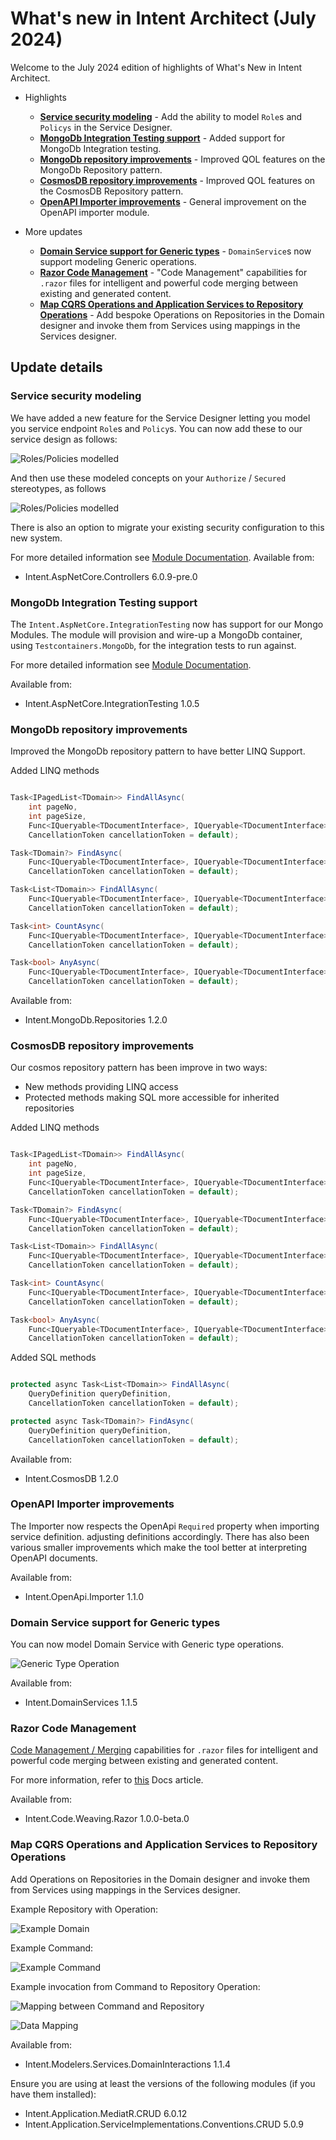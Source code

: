 # What's new in Intent Architect (July 2024)

Welcome to the July 2024 edition of highlights of What's New in Intent Architect.

- Highlights
  - **[Service security modeling](#service-security-modeling)** - Add the ability to model `Role`s  and `Policys` in the Service Designer.
  - **[MongoDb Integration Testing support](#mongodb-integration-testing-support)** - Added support for MongoDb Integration testing.
  - **[MongoDb repository improvements](#mongodb-repository-improvements)** - Improved QOL features on the MongoDb Repository pattern.
  - **[CosmosDB repository improvements](#cosmosdb-repository-improvements)** - Improved QOL features on the CosmosDB Repository pattern.
  - **[OpenAPI Importer improvements](#openapi-importer-improvements)** - General improvement on the OpenAPI importer module.

- More updates
  - **[Domain Service support for Generic types](#domain-service-support-for-generic-types)** - `DomainService`s now support modeling Generic operations.
  - **[Razor Code Management](#razor-code-management)** - "Code Management" capabilities for `.razor` files for intelligent and powerful code merging between existing and generated content.
  - **[Map CQRS Operations and Application Services to Repository Operations](#map-cqrs-operations-and-application-services-to-repository-operations)** - Add bespoke Operations on Repositories in the Domain designer and invoke them from Services using mappings in the Services designer.

## Update details

### Service security modeling

We have added a new feature for the Service Designer letting you model you service endpoint `Role`s and `Policy`s. You can now add these to our service design as follows:

![Roles/Policies modelled](./images/configured-security.png)

And then use these modeled concepts on your `Authorize` / `Secured` stereotypes, as follows

![Roles/Policies modelled](./images/configure-roles-policies.png)

There is also an option to migrate your existing security configuration to this new system.

For more detailed information see [Module Documentation](https://github.com/IntentArchitect/Intent.Modules.NET/blob/development/Modules/Intent.AspNetCore.Controllers/README.md).
Available from:

- Intent.AspNetCore.Controllers 6.0.9-pre.0

### MongoDb Integration Testing support

The `Intent.AspNetCore.IntegrationTesting` now has support for our Mongo Modules. The module will provision and wire-up a MongoDb container, using `Testcontainers.MongoDb`, for the integration tests to run against.

For more detailed information see [Module Documentation](https://github.com/IntentArchitect/Intent.Modules.NET/blob/master/Modules/Intent.Modules.AspNetCore.IntegrationTesting/README.md).

Available from:

- Intent.AspNetCore.IntegrationTesting 1.0.5

### MongoDb repository improvements

Improved the MongoDb repository pattern to have better LINQ Support.

Added LINQ methods

```csharp

Task<IPagedList<TDomain>> FindAllAsync(
    int pageNo, 
    int pageSize,
    Func<IQueryable<TDocumentInterface>, IQueryable<TDocumentInterface>> queryOptions,
    CancellationToken cancellationToken = default);

Task<TDomain?> FindAsync(
    Func<IQueryable<TDocumentInterface>, IQueryable<TDocumentInterface>> queryOptions, 
    CancellationToken cancellationToken = default);

Task<List<TDomain>> FindAllAsync(
    Func<IQueryable<TDocumentInterface>, IQueryable<TDocumentInterface>> queryOptions, 
    CancellationToken cancellationToken = default);

Task<int> CountAsync(
    Func<IQueryable<TDocumentInterface>, IQueryable<TDocumentInterface>>? queryOptions = default, 
    CancellationToken cancellationToken = default);

Task<bool> AnyAsync(
    Func<IQueryable<TDocumentInterface>, IQueryable<TDocumentInterface>>? queryOptions = default, 
    CancellationToken cancellationToken = default);

```

Available from:

- Intent.MongoDb.Repositories 1.2.0

### CosmosDB repository improvements

Our cosmos repository pattern has been improve in two ways:

- New methods providing LINQ access
- Protected methods making SQL more accessible for inherited repositories

Added LINQ methods

```csharp

Task<IPagedList<TDomain>> FindAllAsync(
    int pageNo, 
    int pageSize,
    Func<IQueryable<TDocumentInterface>, IQueryable<TDocumentInterface>> queryOptions,
    CancellationToken cancellationToken = default);

Task<TDomain?> FindAsync(
    Func<IQueryable<TDocumentInterface>, IQueryable<TDocumentInterface>> queryOptions, 
    CancellationToken cancellationToken = default);

Task<List<TDomain>> FindAllAsync(
    Func<IQueryable<TDocumentInterface>, IQueryable<TDocumentInterface>> queryOptions, 
    CancellationToken cancellationToken = default);

Task<int> CountAsync(
    Func<IQueryable<TDocumentInterface>, IQueryable<TDocumentInterface>>? queryOptions = default, 
    CancellationToken cancellationToken = default);

Task<bool> AnyAsync(
    Func<IQueryable<TDocumentInterface>, IQueryable<TDocumentInterface>>? queryOptions = default, 
    CancellationToken cancellationToken = default);

```

Added SQL methods

```csharp

protected async Task<List<TDomain>> FindAllAsync(
    QueryDefinition queryDefinition,
    CancellationToken cancellationToken = default);

protected async Task<TDomain?> FindAsync(
    QueryDefinition queryDefinition,
    CancellationToken cancellationToken = default);
```

Available from:

- Intent.CosmosDB 1.2.0

### OpenAPI Importer improvements

The Importer now respects the OpenApi `Required` property when importing service definition. adjusting definitions accordingly.
There has also been various smaller improvements which make the tool better at interpreting OpenAPI documents.

Available from:

- Intent.OpenApi.Importer 1.1.0

### Domain Service support for Generic types

You can now model Domain Service with Generic type operations.

![Generic Type Operation](./images/domain-services.png)

Available from:

- Intent.DomainServices 1.1.5

### Razor Code Management

[Code Management / Merging](xref:application-development.code-management.about-code-management) capabilities for `.razor` files for intelligent and powerful code merging between existing and generated content.

For more information, refer to [this](xref:application-development.code-weaving-and-generation.about-code-management-razor) Docs article.

Available from:

- Intent.Code.Weaving.Razor 1.0.0-beta.0

### Map CQRS Operations and Application Services to Repository Operations

Add Operations on Repositories in the Domain designer and invoke them from Services using mappings in the Services designer.

Example Repository with Operation:

![Example Domain](images/repository-operation-mapping-domain.png)

Example Command:

![Example Command](images/repository-operation-mapping-command-menu.png)

Example invocation from Command to Repository Operation:

![Mapping between Command and Repository](images/repository-operation-mapping-service-invocation.png)

![Data Mapping](images/repository-operation-mapping-invocaiton-mapping.png)

Available from:

- Intent.Modelers.Services.DomainInteractions 1.1.4

Ensure you are using at least the versions of the following modules (if you have them installed):

- Intent.Application.MediatR.CRUD 6.0.12
- Intent.Application.ServiceImplementations.Conventions.CRUD 5.0.9
